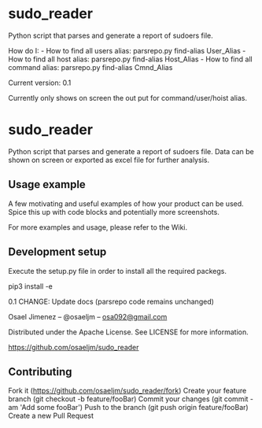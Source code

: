 # sudo_reader

Python script that parses and generate a report of sudoers file.

How do I:
    - How to find all users alias: parsrepo.py find-alias User_Alias
    - How to find all host alias: parsrepo.py find-alias Host_Alias
    - How to find all command alias: parsrepo.py find-alias Cmnd_Alias

Current version: 0.1

Currently only shows on screen the out put for command/user/hoist alias.

# sudo_reader

Python script that parses and generate a report of sudoers file. Data can be shown on screen or exported as excel file for further analysis.


## Usage example

A few motivating and useful examples of how your product can be used. Spice this up with code blocks and potentially more screenshots.

For more examples and usage, please refer to the Wiki.

## Development setup

Execute the setup.py file in order to install all the required packegs.

pip3 install -e

0.1
CHANGE: Update docs (parsrepo code remains unchanged)


Osael Jimenez – @osaeljm – osa092@gmail.com

Distributed under the Apache License. See LICENSE for more information.

https://github.com/osaeljm/sudo_reader

## Contributing

Fork it (https://github.com/osaeljm/sudo_reader/fork)
Create your feature branch (git checkout -b feature/fooBar)
Commit your changes (git commit -am 'Add some fooBar')
Push to the branch (git push origin feature/fooBar)
Create a new Pull Request